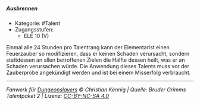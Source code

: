 <!---
Dies ist ein Fanwerk für DUNGEONSLAYERS © von Christian Kennig

Quellen:      [Bruder Grimms Talentpaket 2](https://www.f-space.de/ds4/downloads.html)
              [Talentbeschreibungen](https://www.f-space.de/ds4/tools-talentcards.html)
License:      [CC-BY-NC-SA 4.0](https://creativecommons.org/licenses/by-nc-sa/4.0/deed.de)
Richtlinien:  [Fanwerkrichtlinien](https://www.dungeonslayers.net/fanwerk-richtlinien/)
Autor:        Zauberlehrling
-->

##### Ausbrennen

- Kategorie: #Talent
- Zugangsstufen:
  - ELE 10 (V)

Einmal alle 24 Stunden pro Talentrang kann der Elementarist einen Feuerzauber so modifizieren, dass er keinen Schaden verursacht, sondern stattdessen an allen betroffenen Zielen die Hälfte dessen heilt, was er an Schaden verursachen würde. Die Anwendung dieses Talents muss vor der Zauberprobe angekündigt werden und ist bei einem Misserfolg verbraucht.

---

_Fanwerk für [Dungeonslayers](https://www.dungeonslayers.net/) © Christian Kennig | Quelle: Bruder Grimms Talentpaket 2 | Lizenz: [CC-BY-NC-SA 4.0](https://creativecommons.org/licenses/by-nc-sa/4.0/deed.de)_
